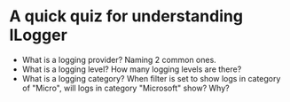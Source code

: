# A quick quiz for understanding ILogger

* What is a logging provider? Naming 2 common ones.
* What is a logging level? How many logging levels are there?
* What is a logging category? When filter is set to show logs in category of "Micro", will logs in category "Microsoft" show? Why?
